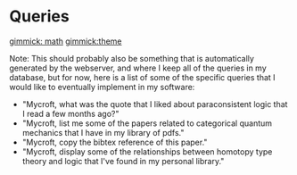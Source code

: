Queries
============

[gimmick: math]()
[gimmick:theme](flatly)

Note: This should probably also be something that is automatically generated by the webserver,
and where I keep all of the queries in my database, but for now, here is a list of some of the
specific queries that I would like to eventually implement in my software:

* "Mycroft, what was the quote that I liked about paraconsistent logic that I read a few
 months ago?"
* "Mycroft, list me some of the papers related to categorical quantum mechanics that I have 
   in my library of pdfs."
* "Mycroft, copy the bibtex reference of this paper."
* "Mycroft, display some of the relationships between homotopy type theory and logic that I've 
   found in my personal library."

